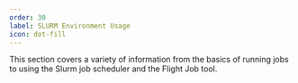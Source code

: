 ```yaml
---
order: 30
label: SLURM Environment Usage
icon: dot-fill
---
```


This section covers a variety of information from the basics of running jobs to using the Slurm job scheduler and the Flight Job tool.
